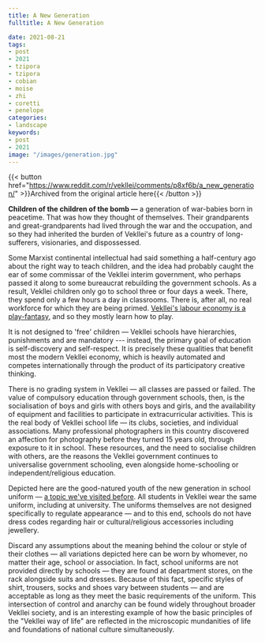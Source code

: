 ```yaml
---
title: A New Generation
fulltitle: A New Generation

date: 2021-08-21
tags:
- post
- 2021
- tzipora
- tzipora
- cobian
- moise
- zhi
- coretti
- penelope
categories:
- landscape
keywords:
- post
- 2021
image: "/images/generation.jpg"
---
```


{{< button href="https://www.reddit.com/r/vekllei/comments/p8xf6b/a_new_generation/" >}}Archived from the original article here{{< /button >}}

**Children of the children of the bomb —** a generation of war-babies born in peacetime. That was how they thought of themselves. Their grandparents and great-grandparents had lived through the war and the occupation, and so they had inherited the burden of Vekllei's future as a country of long-sufferers, visionaries, and dispossessed.

Some Marxist continental intellectual had said something a half-century ago about the right way to teach children, and the idea had probably caught the ear of some commissar of the Vekllei interim government, who perhaps passed it along to some bureaucrat rebuilding the government schools. As a result, Vekllei children only go to school three or four days a week. There, they spend only a few hours a day in classrooms. There is, after all, no real workforce for which they are being primed. [Vekllei's labour economy is a play-fantasy](https://millmint.net/posts/2020-07-13-economy/#play), and so they mostly learn how to play.

It is not designed to 'free' children — Vekllei schools have hierarchies, punishments and are mandatory --- instead, the primary goal of education is self-discovery and self-respect. It is precisely these qualities that benefit most the modern Vekllei economy, which is heavily automated and competes internationally through the product of its participatory creative thinking.

There is no grading system in Vekllei — all classes are passed or failed. The value of compulsory education through government schools, then, is the socialisation of boys and girls with others boys and girls, and the availability of equipment and facilities to participate in extracurricular activities. This is the real body of Vekllei school life — its clubs, societies, and individual associations. Many professional photographers in this country discovered an affection for photography before they turned 15 years old, through exposure to it in school. These resources, and the need to socialise children with others, are the reasons the Vekllei government continues to universalise government schooling, even alongside home-schooling or independent/religious education.

Depicted here are the good-natured youth of the new generation in school uniform — [a topic we've visited before](https://millmint.net/posts/2020-09-08-uniforms/). All students in Vekllei wear the same uniform, including at university. The uniforms themselves are not designed specifically to regulate appearance — and to this end, schools do not have dress codes regarding hair or cultural/religious accessories including jewellery.

Discard any assumptions about the meaning behind the colour or style of their clothes — all variations depicted here can be worn by whomever, no matter their age, school or association. In fact, school uniforms are not provided directly by schools — they are found at department stores, on the rack alongside suits and dresses. Because of this fact, specific styles of shirt, trousers, socks and shoes vary between students — and are acceptable as long as they meet the basic requirements of the uniform. This intersection of control and anarchy can be found widely throughout broader Vekllei society, and is an interesting example of how the basic principles of the "Vekllei way of life" are reflected in the microscopic mundanities of life and foundations of national culture simultaneously.
